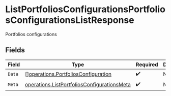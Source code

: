 # ListPortfoliosConfigurationsPortfoliosConfigurationsListResponse

Portfolios configurations


## Fields

| Field                                                                                                      | Type                                                                                                       | Required                                                                                                   | Description                                                                                                |
| ---------------------------------------------------------------------------------------------------------- | ---------------------------------------------------------------------------------------------------------- | ---------------------------------------------------------------------------------------------------------- | ---------------------------------------------------------------------------------------------------------- |
| `Data`                                                                                                     | [][operations.PortfoliosConfiguration](../../models/operations/portfoliosconfiguration.md)                 | :heavy_check_mark:                                                                                         | N/A                                                                                                        |
| `Meta`                                                                                                     | [operations.ListPortfoliosConfigurationsMeta](../../models/operations/listportfoliosconfigurationsmeta.md) | :heavy_check_mark:                                                                                         | N/A                                                                                                        |